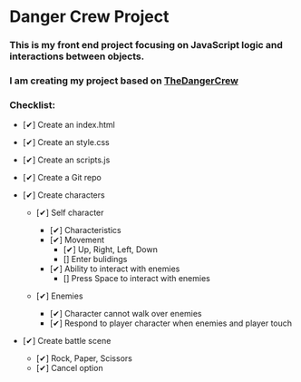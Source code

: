 # Danger Crew Project

### This is my front end project focusing on JavaScript logic and interactions between objects. 
### I am creating my project based on [TheDangerCrew](https://TheDangerCrew.com/)

### Checklist:
* [✔] Create an index.html
* [✔] Create an style.css
* [✔] Create an scripts.js
* [✔] Create a Git repo

* [✔]  Create characters
    * [✔] Self character
        * [✔] Characteristics 
        * [✔] Movement 
            * [✔] Up, Right, Left, Down
            * [] Enter bulidings
        * [✔] Ability to interact with enemies
            * [] Press Space to interact with enemies
    
    * [✔] Enemies 
        * [✔] Character cannot walk over enemies 
        * [✔] Respond to player character when enemies and player touch 

* [✔] Create battle scene
    * [✔] Rock, Paper, Scissors
    * [✔] Cancel option







